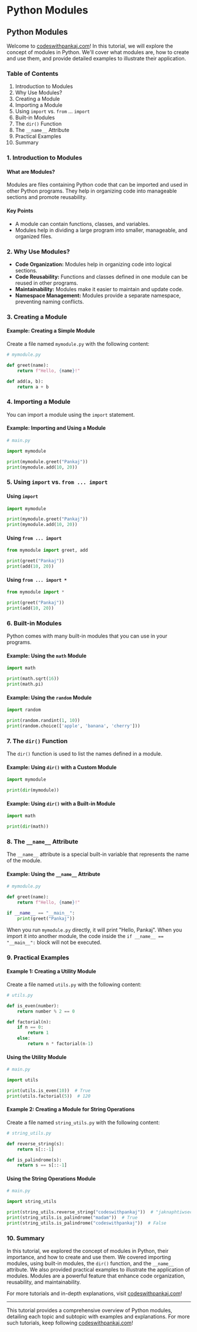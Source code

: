 # Python Modules

## Python Modules

Welcome to [codeswithpankaj.com](https://codeswithpankaj.com)! In this tutorial, we will explore the concept of modules in Python. We'll cover what modules are, how to create and use them, and provide detailed examples to illustrate their application.

### Table of Contents

1. Introduction to Modules
2. Why Use Modules?
3. Creating a Module
4. Importing a Module
5. Using `import` vs. `from` ... `import`
6. Built-in Modules
7. The `dir()` Function
8. The `__name__` Attribute
9. Practical Examples
10. Summary

### 1. Introduction to Modules

#### What are Modules?

Modules are files containing Python code that can be imported and used in other Python programs. They help in organizing code into manageable sections and promote reusability.

#### Key Points

* A module can contain functions, classes, and variables.
* Modules help in dividing a large program into smaller, manageable, and organized files.

### 2. Why Use Modules?

* **Code Organization:** Modules help in organizing code into logical sections.
* **Code Reusability:** Functions and classes defined in one module can be reused in other programs.
* **Maintainability:** Modules make it easier to maintain and update code.
* **Namespace Management:** Modules provide a separate namespace, preventing naming conflicts.

### 3. Creating a Module

#### Example: Creating a Simple Module

Create a file named `mymodule.py` with the following content:

```python
# mymodule.py

def greet(name):
    return f"Hello, {name}!"

def add(a, b):
    return a + b
```

### 4. Importing a Module

You can import a module using the `import` statement.

#### Example: Importing and Using a Module

```python
# main.py

import mymodule

print(mymodule.greet("Pankaj"))
print(mymodule.add(10, 20))
```

### 5. Using `import` vs. `from ... import`

#### Using `import`

```python
import mymodule

print(mymodule.greet("Pankaj"))
print(mymodule.add(10, 20))
```

#### Using `from ... import`

```python
from mymodule import greet, add

print(greet("Pankaj"))
print(add(10, 20))
```

#### Using `from ... import *`

```python
from mymodule import *

print(greet("Pankaj"))
print(add(10, 20))
```

### 6. Built-in Modules

Python comes with many built-in modules that you can use in your programs.

#### Example: Using the `math` Module

```python
import math

print(math.sqrt(16))
print(math.pi)
```

#### Example: Using the `random` Module

```python
import random

print(random.randint(1, 10))
print(random.choice(['apple', 'banana', 'cherry']))
```

### 7. The `dir()` Function

The `dir()` function is used to list the names defined in a module.

#### Example: Using `dir()` with a Custom Module

```python
import mymodule

print(dir(mymodule))
```

#### Example: Using `dir()` with a Built-in Module

```python
import math

print(dir(math))
```

### 8. The `__name__` Attribute

The `__name__` attribute is a special built-in variable that represents the name of the module.

#### Example: Using the `__name__` Attribute

```python
# mymodule.py

def greet(name):
    return f"Hello, {name}!"

if __name__ == "__main__":
    print(greet("Pankaj"))
```

When you run `mymodule.py` directly, it will print "Hello, Pankaj". When you import it into another module, the code inside the `if __name__ == "__main__":` block will not be executed.

### 9. Practical Examples

#### Example 1: Creating a Utility Module

Create a file named `utils.py` with the following content:

```python
# utils.py

def is_even(number):
    return number % 2 == 0

def factorial(n):
    if n == 0:
        return 1
    else:
        return n * factorial(n-1)
```

#### Using the Utility Module

```python
# main.py

import utils

print(utils.is_even(10))  # True
print(utils.factorial(5))  # 120
```

#### Example 2: Creating a Module for String Operations

Create a file named `string_utils.py` with the following content:

```python
# string_utils.py

def reverse_string(s):
    return s[::-1]

def is_palindrome(s):
    return s == s[::-1]
```

#### Using the String Operations Module

```python
# main.py

import string_utils

print(string_utils.reverse_string("codeswithpankaj"))  # "jaknaphtiwsecod"
print(string_utils.is_palindrome("madam"))  # True
print(string_utils.is_palindrome("codeswithpankaj"))  # False
```

### 10. Summary

In this tutorial, we explored the concept of modules in Python, their importance, and how to create and use them. We covered importing modules, using built-in modules, the `dir()` function, and the `__name__` attribute. We also provided practical examples to illustrate the application of modules. Modules are a powerful feature that enhance code organization, reusability, and maintainability.

For more tutorials and in-depth explanations, visit [codeswithpankaj.com](https://codeswithpankaj.com)!

***

This tutorial provides a comprehensive overview of Python modules, detailing each topic and subtopic with examples and explanations. For more such tutorials, keep following [codeswithpankaj.com](https://codeswithpankaj.com)!
